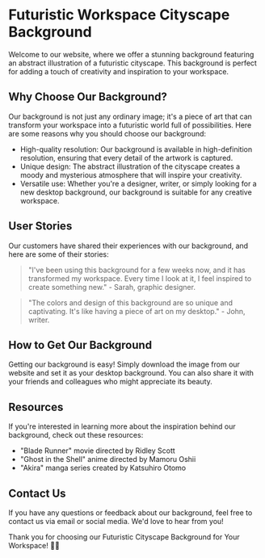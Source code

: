 <!--font:Poppins-->

# Futuristic Workspace Cityscape Background

Welcome to our website, where we offer a stunning background featuring an abstract illustration of a futuristic cityscape. This background is perfect for adding a touch of creativity and inspiration to your workspace.

## Why Choose Our Background?

Our background is not just any ordinary image; it's a piece of art that can transform your workspace into a futuristic world full of possibilities. Here are some reasons why you should choose our background:

- High-quality resolution: Our background is available in high-definition resolution, ensuring that every detail of the artwork is captured.
- Unique design: The abstract illustration of the cityscape creates a moody and mysterious atmosphere that will inspire your creativity.
- Versatile use: Whether you're a designer, writer, or simply looking for a new desktop background, our background is suitable for any creative workspace.

## User Stories

Our customers have shared their experiences with our background, and here are some of their stories:

> "I've been using this background for a few weeks now, and it has transformed my workspace. Every time I look at it, I feel inspired to create something new." - Sarah, graphic designer.

> "The colors and design of this background are so unique and captivating. It's like having a piece of art on my desktop." - John, writer.

## How to Get Our Background

Getting our background is easy! Simply download the image from our website and set it as your desktop background. You can also share it with your friends and colleagues who might appreciate its beauty.

## Resources

If you're interested in learning more about the inspiration behind our background, check out these resources:

- "Blade Runner" movie directed by Ridley Scott
- "Ghost in the Shell" anime directed by Mamoru Oshii
- "Akira" manga series created by Katsuhiro Otomo

## Contact Us

If you have any questions or feedback about our background, feel free to contact us via email or social media. We'd love to hear from you!

Thank you for choosing our Futuristic Cityscape Background for Your Workspace! 🚀🌃

<!--

Write me content for website with wallpaper which alt text is:

"A wallpaper featuring an abstract illustration of a futuristic cityscape, with glowing lights and a dark and moody color scheme, set against a gradient background."

The name/title of the page should not be 1:1 copy of the alt text but rather a real content of the website which is using this wallpaper.

- Use markdown format 
- Start with heading
- Heading should be short and concise
- The content should look like a real website 
- The website should not be about the wallpaper, wallpaper is just a related background
- Heading should be contain work "wallpaper" or "background"
- Include real sections like references, contact, user stories, etc. use things relevant to the page purpose.
- Feel free to use structure like headings, bullets, numbering, blockquotes, paragraphs, horizontal lines, etc.
- You can use formatting like bold or _italic_
- You can include UTF-8 emojis
- Links should be only #hash anchors (and you can refer to the document itself)
- Do not include images


---


# Futuristic Cityscape Wallpaper for Your Creative Workspace

Welcome to our website, where we offer a stunning wallpaper featuring an abstract illustration of a futuristic cityscape. This wallpaper is perfect for adding a touch of creativity and inspiration to your workspace.

## Why Choose Our Futuristic Cityscape Wallpaper?

Our wallpaper is not just any ordinary background; it's a piece of art that can transform your workspace into a futuristic world full of possibilities. Here are some reasons why you should choose our wallpaper:

- High-quality resolution: Our wallpaper is available in high-definition resolution, ensuring that every detail of the artwork is captured.
- Unique design: The abstract illustration of the cityscape, with glowing lights and dark color scheme, creates a moody and mysterious atmosphere that will inspire your creativity.
- Versatile use: Whether you're a designer, writer, or simply looking for a new desktop background, our wallpaper is suitable for any creative workspace.

## User Stories

Our customers have shared their experiences with our wallpaper, and here are some of their stories:

> "I've been using this wallpaper for a few weeks now, and it has transformed my workspace. Every time I look at it, I feel inspired to create something new." - Sarah, graphic designer.

> "The colors and design of this wallpaper are so unique and captivating. It's like having a piece of art on my desktop." - John, writer.

## How to Get Our Wallpaper

Getting our wallpaper is easy! Simply download the image from our website and set it as your desktop background. You can also share it with your friends and colleagues who might appreciate its beauty.

## References

If you're interested in learning more about the inspiration behind our wallpaper, check out these references:

- "Blade Runner" movie directed by Ridley Scott
- "Ghost in the Shell" anime directed by Mamoru Oshii
- "Akira" manga series created by Katsuhiro Otomo

## Contact Us

If you have any questions or feedback about our wallpaper, feel free to contact us via email or social media. We'd love to hear from you!

Thank you for choosing our Futuristic Cityscape Wallpaper for Your Creative Workspace! 🚀🌃


---


Heading should not include word "wallpaper". The website should not be about the wallpaper itself, wallpaper is just a related background, rewrite whole content.


---


# Welcome to Our Futuristic Workspace

Transform your workspace into a futuristic world full of possibilities with our abstract illustration of a cityscape, featuring glowing lights and a dark, moody color scheme set against a gradient background.

## Why Choose Our Futuristic Cityscape Background?

Our background is not just any ordinary image; it's a piece of art that can inspire your creativity. Here are some reasons why you should choose our background:

- High-quality resolution: Our background is available in high-definition resolution, ensuring that every detail of the artwork is captured.
- Unique design: The abstract illustration of the cityscape creates a moody and mysterious atmosphere that will transport you to another world.
- Versatile use: Whether you're a designer, writer, or simply looking for a new desktop background, our background is suitable for any creative workspace.

## User Stories

Our customers have shared their experiences with our background, and here are some of their stories:

> "I love the unique design of this background. It's like having a window to a different world right on my desktop." - Sarah, graphic designer.

> "The colors and mood of this background are so captivating. It helps me get into the zone and focus on my work." - John, writer.

## How to Get Our Background

Getting our background is easy! Simply download the image from our website and set it as your desktop background. You can also share it with your friends and colleagues who might appreciate its beauty.

## Resources

If you're interested in learning more about the inspiration behind our background, check out these resources:

- "Blade Runner" movie directed by Ridley Scott
- "Ghost in the Shell" anime directed by Mamoru Oshii
- "Akira" manga series created by Katsuhiro Otomo

## Contact Us

If you have any questions or feedback about our background, feel free to contact us via email or social media. We'd love to hear from you!

Thank you for choosing our Futuristic Cityscape Background for Your Creative Workspace! 🚀🌃


---


Heading is too long, rewrite whole content.


---


# Futuristic Cityscape Background for Your Creative Workspace

Welcome to our website, where we offer a stunning background featuring an abstract illustration of a futuristic cityscape. This background is perfect for adding a touch of creativity and inspiration to your workspace.

## Why Choose Our Futuristic Cityscape Background?

Our background is not just any ordinary image; it's a piece of art that can transform your workspace into a futuristic world full of possibilities. Here are some reasons why you should choose our background:

- High-quality resolution: Our background is available in high-definition resolution, ensuring that every detail of the artwork is captured.
- Unique design: The abstract illustration of the cityscape creates a moody and mysterious atmosphere that will inspire your creativity.
- Versatile use: Whether you're a designer, writer, or simply looking for a new desktop background, our background is suitable for any creative workspace.

## User Stories

Our customers have shared their experiences with our background, and here are some of their stories:

> "I've been using this background for a few weeks now, and it has transformed my workspace. Every time I look at it, I feel inspired to create something new." - Sarah, graphic designer.

> "The colors and design of this background are so unique and captivating. It's like having a piece of art on my desktop." - John, writer.

## How to Get Our Background

Getting our background is easy! Simply download the image from our website and set it as your desktop background. You can also share it with your friends and colleagues who might appreciate its beauty.

## Resources

If you're interested in learning more about the inspiration behind our background, check out these resources:

- "Blade Runner" movie directed by Ridley Scott
- "Ghost in the Shell" anime directed by Mamoru Oshii
- "Akira" manga series created by Katsuhiro Otomo

## Contact Us

If you have any questions or feedback about our background, feel free to contact us via email or social media. We'd love to hear from you!

Thank you for choosing our Futuristic Cityscape Background for Your Creative Workspace! 🚀🌃


---


Heading is too long, rewrite whole content.


---


# Futuristic Cityscape Background for Your Workspace

Welcome to our website, where we offer a stunning background featuring an abstract illustration of a futuristic cityscape. This background is perfect for adding a touch of creativity and inspiration to your workspace.

## Why Choose Our Background?

Our background is not just any ordinary image; it's a piece of art that can transform your workspace into a futuristic world full of possibilities. Here are some reasons why you should choose our background:

- High-quality resolution: Our background is available in high-definition resolution, ensuring that every detail of the artwork is captured.
- Unique design: The abstract illustration of the cityscape creates a moody and mysterious atmosphere that will inspire your creativity.
- Versatile use: Whether you're a designer, writer, or simply looking for a new desktop background, our background is suitable for any creative workspace.

## User Stories

Our customers have shared their experiences with our background, and here are some of their stories:

> "I've been using this background for a few weeks now, and it has transformed my workspace. Every time I look at it, I feel inspired to create something new." - Sarah, graphic designer.

> "The colors and design of this background are so unique and captivating. It's like having a piece of art on my desktop." - John, writer.

## How to Get Our Background

Getting our background is easy! Simply download the image from our website and set it as your desktop background. You can also share it with your friends and colleagues who might appreciate its beauty.

## Resources

If you're interested in learning more about the inspiration behind our background, check out these resources:

- "Blade Runner" movie directed by Ridley Scott
- "Ghost in the Shell" anime directed by Mamoru Oshii
- "Akira" manga series created by Katsuhiro Otomo

## Contact Us

If you have any questions or feedback about our background, feel free to contact us via email or social media. We'd love to hear from you!

Thank you for choosing our Futuristic Cityscape Background for Your Workspace! 🚀🌃


---


Write me a Google font which is best fitting for the website.

Pick from the list:
- Futura
- Dancing Script
- Lato
- Open Sans
- Barlow Condensed
- Inter
- Roboto
- IBM Plex Sans
- Alegreya
- Lobster
- Great Vibes
- Orbitron
- Playfair Display
- Poppins
- Exo 2
- Montserrat
- Raleway


Write just the font name nothing else.


---


Poppins

-->
